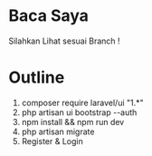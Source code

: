 # Baca Saya

Silahkan Lihat sesuai Branch !

# Outline  

1. composer require laravel/ui "1.*"
2. php artisan ui bootstrap --auth
3. npm install && npm run dev
4. php artisan migrate
5. Register & Login
